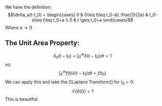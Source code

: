We have the definition:
$$\delta_a(t-t_0) = 
\begin{cases}
0 & 0\leq t\leq t_0-a\\ 
\frac{1}{2a} & t_0-a\leq t\leq t_0+a \\
0 & t \geq t_0+a
\end{cases}$$
Where $a\to0$

## The Unit Area Property:
$$\delta_a(t-t_0)=\int_0^\infty \delta(t-t_0)dt=1$$
so,
$$\int_0^\infty f(t)\delta(t-t_0)dt=f(t_0)$$
We can apply this and take the [[Laplace Transform]] for $t_0=0$:
$$\mathcal{L}\{\delta(t)\}=1$$
This is beautiful.